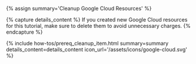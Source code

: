 
{% assign summary='Cleanup Google Cloud Resources' %}

{% capture details_content %}
If you created new Google Cloud resources for this tutorial, make sure to delete them to avoid unnecessary charges.
{% endcapture %}

{% include how-tos/prereq_cleanup_item.html summary=summary details_content=details_content icon_url='/assets/icons/google-cloud.svg' %}